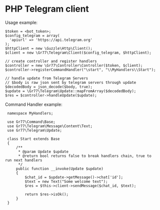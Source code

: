 # PHP Telegram client
Usage example:

    $token = <bot_token>;
    $config_telegram = array(
      'apiurl' => 'https://api.telegram.org'
    );
    $httpClient = new \Guzzle\Http\Client();
    $client = new \Gr77\Telegram\Client($config_telegram, $httpClient);
    
    // create controller and register handlers
    $controller = new \Gr77\Controller\Controller($token, $client);
    $controller->registerCommandHandler("\start", "\\MyHandlers\\Start");
    
    // handle update from Telegram Servers
    // $body is raw json sent by telegram servers through update
    $decodedBody = json_decode($body, true);
    $update = \Gr77\Telegram\Update::mapFromArray($decodedBody);
    $res = $controller->handleUpdate($update);


Command Handler example:

     namespace MyHandlers;
     
     use Gr77\Command\Base;
     use Gr77\Telegram\Message\Content\Text;
     use Gr77\Telegram\Update;
     
     class Start extends Base
     {
         /**
          * @param Update $update
          * @return bool returns false to break handlers chain, true to run next handlers
          */
         public function __invoke(Update $update)
         {
             $chat_id = $update->getMessage()->chat['id'];
             $text = new Text("Some welcome text");
             $res = $this->client->sendMessage($chat_id, $text);
             
             return $res->isOk();
         }
     }
